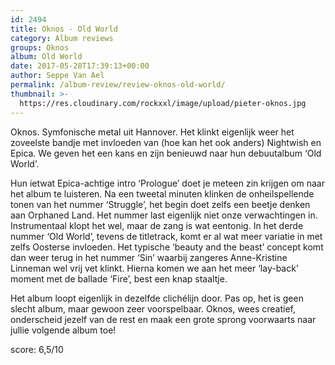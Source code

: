```yaml
---
id: 2494
title: Oknos - Old World
category: Album reviews
groups: Oknos
album: Old World
date: 2017-05-28T17:39:13+00:00
author: Seppe Van Ael
permalink: /album-review/review-oknos-old-world/
thumbnail: >-
  https://res.cloudinary.com/rockxxl/image/upload/pieter-oknos.jpg
---
```

Oknos. Symfonische metal uit Hannover. Het klinkt eigenlijk weer het zoveelste bandje met invloeden van (hoe kan het ook anders) Nightwish en Epica. We geven het een kans en zijn benieuwd naar hun debuutalbum ‘Old World’.

Hun ietwat Epica-achtige intro ‘Prologue’ doet je meteen zin krijgen om naar het album te luisteren. Na een tweetal minuten klinken de onheilspellende tonen van het nummer ‘Struggle’, het begin doet zelfs een beetje denken aan Orphaned Land. Het nummer last eigenlijk niet onze verwachtingen in. Instrumentaal klopt het wel, maar de zang is wat eentonig. In het derde nummer ‘Old World’, tevens de titletrack, komt er al wat meer variatie in met zelfs Oosterse invloeden. Het typische ‘beauty and the beast’ concept komt dan weer terug in het nummer ‘Sin’ waarbij zangeres Anne-Kristine Linneman wel vrij vet klinkt. Hierna komen we aan het meer ‘lay-back’ moment met de ballade ‘Fire’, best een knap staaltje.

Het album loopt eigenlijk in dezelfde clichélijn door. Pas op, het is geen slecht album, maar gewoon zeer voorspelbaar. Oknos, wees creatief, onderscheid jezelf van de rest en maak een grote sprong voorwaarts naar jullie volgende album toe!

score: 6,5/10
